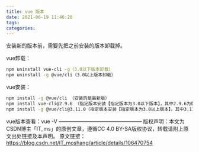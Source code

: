 ```yaml
---
title: vue 版本
date: 2021-06-19 11:46:20
tags:
categories:
---
```


安装新的版本前，需要先把之前安装的版本卸载掉。

vue卸载：

```bash
npm uninstall vue-cli -g（3.0以下版本卸载）
npm uninstall -g @vue/cli（3.0以上版本卸载）
```



vue安装：

```bash
npm install -g @vue/cli （安装的是最新版）
npm install vue-cli@2.9.6 （指定版本安装【指定版本为3.0以下版本】，其中2.9.6为版本号）
npm install -g @vue/cli@3.11.0（指定版本安装【指定版本为3.0以上版本】，其中3.11.0为版本号）
```



vue版本查看：vue -V
————————————————
版权声明：本文为CSDN博主「IT_ms」的原创文章，遵循CC 4.0 BY-SA版权协议，转载请附上原文出处链接及本声明。
原文链接：https://blog.csdn.net/IT_moshang/article/details/106470754